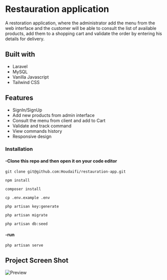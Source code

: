 # Restauration application

A restoration application, where the administrator add the menu from the web interface and the customer will be able to consult the list of available products, add them to a shopping cart and validate the order by entering his details for delivery.  

## Built with

- Laravel
- MySQL
- Vanilla Javascript
- Tailwind CSS

## Features

- SignIn/SignUp
- Add new products from admin interface
- Consult the menu from client and add to Cart
- Validate and track command
- View commands history
- Responsive design

### Installation

#### -Clone this repo and then open it on your code editor 

```
git clone git@github.com:Houdaifi/restauration-app.git
```

```
npm install
```

```
composer install
```

```
cp .env.example .env
```

```
php artisan key:generate
```

```
php artisan migrate
```

```
php artisan db:seed
```

#### -run 
```
php artisan serve
```

## Project Screen Shot
![ Preview](https://i.ibb.co/QKwRqWB/ezgif-com-gif-maker.gif)
